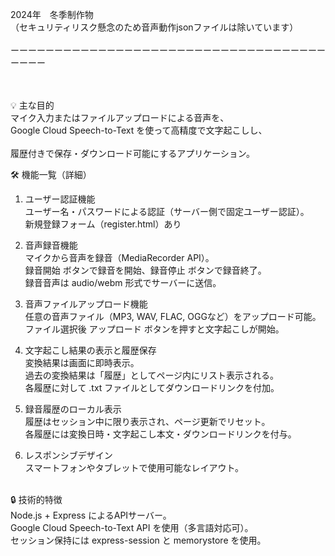 2024年　冬季制作物
<br>（セキュリティリスク懸念のため音声動作jsonファイルは除いています）
<br>
<br>ーーーーーーーーーーーーーーーーーーーーーーーーーーーーーーーーーーーーーーーー
<br>
<br>
<br>

💡 主な目的<br>
マイク入力またはファイルアップロードによる音声を、<br>
Google Cloud Speech-to-Text を使って高精度で文字起こしし、<br>
<br>履歴付きで保存・ダウンロード可能にするアプリケーション。<br>

🛠️ 機能一覧（詳細）<br>
1. ユーザー認証機能<br>
ユーザー名・パスワードによる認証（サーバー側で固定ユーザー認証）。<br>
新規登録フォーム（register.html）あり<br>

2. 音声録音機能<br>
マイクから音声を録音（MediaRecorder API）。<br>
録音開始 ボタンで録音を開始、録音停止 ボタンで録音終了。<br>
録音音声は audio/webm 形式でサーバーに送信。<br>

3. 音声ファイルアップロード機能<br>
任意の音声ファイル（MP3, WAV, FLAC, OGGなど）をアップロード可能。<br>
ファイル選択後 アップロード ボタンを押すと文字起こしが開始。<br>

4. 文字起こし結果の表示と履歴保存<br>
変換結果は画面に即時表示。<br>
過去の変換結果は「履歴」としてページ内にリスト表示される。<br>
各履歴に対して .txt ファイルとしてダウンロードリンクを付加。<br>

5. 録音履歴のローカル表示<br>
履歴はセッション中に限り表示され、ページ更新でリセット。<br>
各履歴には変換日時・文字起こし本文・ダウンロードリンクを付与。<br>

6. レスポンシブデザイン<br>
スマートフォンやタブレットで使用可能なレイアウト。<br>
<br>
🔒 技術的特徴<br>
Node.js + Express によるAPIサーバー。<br>
Google Cloud Speech-to-Text API を使用（多言語対応可）。<br>
セッション保持には express-session と memorystore を使用。<br>
